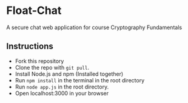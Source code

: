 # Float-Chat
A secure chat web application for course Cryptography Fundamentals

## Instructions
- Fork this repository
- Clone the repo with ``` git pull ```.
- Install Node.js and npm (Installed together)
- Run ``` npm install ``` in the terminal in the root directory
- Run ``` node app.js ``` in the root directory.
- Open localhost:3000 in your browser
 
